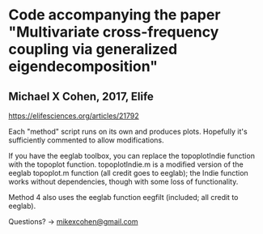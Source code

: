 # Code accompanying the paper "Multivariate cross-frequency coupling via generalized eigendecomposition"
## Michael X Cohen, 2017, Elife

https://elifesciences.org/articles/21792

Each "method" script runs on its own and produces plots. Hopefully it's sufficiently commented to allow modifications.

If you have the eeglab toolbox, you can replace the topoplotIndie function with the topoplot function. topoplotIndie.m is a modified version of the eeglab topoplot.m function (all credit goes to eeglab); the Indie function works without dependencies, though with some loss of functionality.

Method 4 also uses the eeglab function eegfilt (included; all credit to eeglab).

Questions? -> mikexcohen@gmail.com


